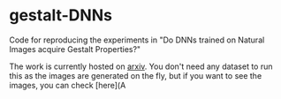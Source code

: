 # gestalt-DNNs
Code for reproducing the experiments in "Do DNNs trained on Natural Images acquire Gestalt Properties?"

The work is currently hosted on [arxiv](https://arxiv.org/abs/2203.07302). You don't need any dataset to run this as the images are generated on the fly, but if you want to see the images, you can check [here](A
